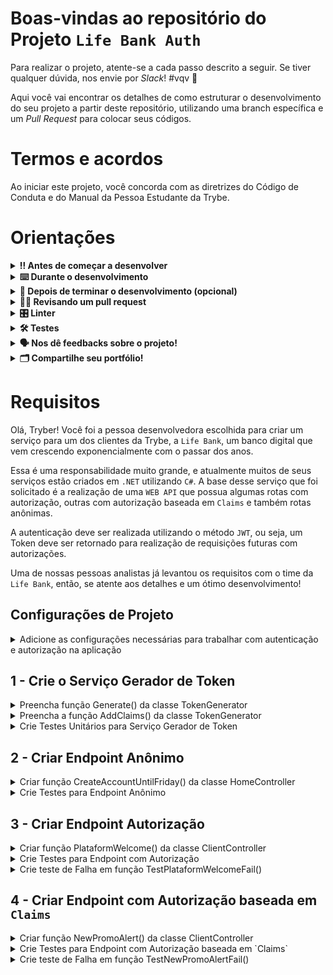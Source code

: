 # Boas-vindas ao repositório do Projeto `Life Bank Auth`

Para realizar o projeto, atente-se a cada passo descrito a seguir. Se tiver qualquer dúvida, nos envie por _Slack_! #vqv 🚀

Aqui você vai encontrar os detalhes de como estruturar o desenvolvimento do seu projeto a partir deste repositório, utilizando uma branch específica e um _Pull Request_ para colocar seus códigos.

# Termos e acordos

Ao iniciar este projeto, você concorda com as diretrizes do Código de Conduta e do Manual da Pessoa Estudante da Trybe.

# Orientações

<details>
  <summary><strong>‼️ Antes de começar a desenvolver</strong></summary><br />

  1. Clone o repositório

  - Use o comando: `git clone git@github.com:tryber/acc-csharp-0x-project/project-life-bank-auth.git`.
  - Entre na pasta do repositório que você acabou de clonar:
    - `cd acc-csharp-0x-project/project-life-bank-auth`

  2. Instale as dependências
  
  - Entre na pasta `src/`.
  - Execute o comando: `dotnet restore`.
  
  3. Crie uma branch a partir da branch `master`

  - Verifique se você está na branch `master`
    - Exemplo: `git branch`
  - Se não estiver, mude para a branch `master`
    - Exemplo: `git checkout master`
  - Agora crie uma branch à qual você vai submeter os `commits` do seu projeto
    - Você deve criar uma branch no seguinte formato: `nome-de-usuario-nome-do-projeto`
    - Exemplo: `git checkout -b joaozinho-acc-0x-project/project-life-bank-auth`

  4. Adicione as mudanças ao _stage_ do Git e faça um `commit`

  - Verifique que as mudanças ainda não estão no _stage_
    - Exemplo: `git status` (deve aparecer listada a pasta _joaozinho_ em vermelho)
  - Adicione o novo arquivo ao _stage_ do Git
    - Exemplo:
      - `git add .` (adicionando todas as mudanças - _que estavam em vermelho_ - ao stage do Git)
      - `git status` (deve aparecer listado o arquivo _joaozinho/README.md_ em verde)
  - Faça o `commit` inicial
    - Exemplo:
      - `git commit -m 'iniciando o projeto x'` (fazendo o primeiro commit)
      - `git status` (deve aparecer uma mensagem tipo essa: _nothing to commit_ )

  5. Adicione a sua branch com o novo `commit` ao repositório remoto

  - Usando o exemplo anterior: `git push -u origin joaozinho-acc-0x-project/project-life-bank-auth`

  6. Crie um novo `Pull Request` _(PR)_

  - Vá até a página de _Pull Requests_ do [repositório no GitHub](https://github.com/tryber/acc-csharp-0x-project/project-life-bank-auth/pulls)
  - Clique no botão verde _"New pull request"_
  - Clique na caixa de seleção _"Compare"_ e escolha a sua branch **com atenção**
  - Coloque um título para a sua _Pull Request_
    - Exemplo: _"Cria tela de busca"_
  - Clique no botão verde _"Create pull request"_
  - Adicione uma descrição para o _Pull Request_ e clique no botão verde _"Create pull request"_
  - **Não se preocupe em preencher mais nada por enquanto!**
  - Volte até a [página de _Pull Requests_ do repositório](https://github.com/tryber/acc-csharp-0x-project/project-life-bank-auth/pulls) e confira que o seu _Pull Request_ está criado

</details>

<details>
  <summary><strong>⌨️ Durante o desenvolvimento</strong></summary><br/>

  - Faça `commits` das alterações que você fizer no código regularmente

  - Lembre-se sempre de, após um (ou alguns) `commits`, atualizar o repositório remoto

  - Os comandos que você utilizará com mais frequência são:
    1. `git status` _(para verificar o que está em vermelho - fora do stage - e o que está em verde - no stage)_
    2. `git add` _(para adicionar arquivos ao stage do Git)_
    3. `git commit` _(para criar um commit com os arquivos que estão no stage do Git)_
    4. `git push -u origin nome-da-branch` _(para enviar o commit para o repositório remoto na primeira vez que fizer o `push` de uma nova branch)_
    5. `git push` _(para enviar o commit para o repositório remoto após o passo anterior)_

</details>

<details>
  <summary><strong>🤝 Depois de terminar o desenvolvimento (opcional)</strong></summary><br/>

  Para sinalizar que o seu projeto está pronto para o _"Code Review"_, faça o seguinte:

  - Vá até a página **DO SEU** _Pull Request_, adicione a label de _"code-review"_ e marque seus colegas:

    - No menu à direita, clique no _link_ **"Labels"** e escolha a _label_ **code-review**;

    - No menu à direita, clique no _link_ **"Assignees"** e escolha **o seu usuário**;

    - No menu à direita, clique no _link_ **"Reviewers"** e digite `students`, selecione o time `tryber/students-sd-0x`.

  Caso tenha alguma dúvida, [aqui tem um vídeo explicativo](https://vimeo.com/362189205).

</details>

<details>
  <summary><strong>🕵🏿 Revisando um pull request</strong></summary><br />

  Use o conteúdo sobre [Code Review](https://app.betrybe.com/course/real-life-engineer/code-review) para te ajudar a revisar os _Pull Requests_.

</details>

<details>
  <summary><strong>🎛 Linter</strong></summary><br />

  Usaremos o [NetAnalyzer](https://docs.microsoft.com/pt-br/dotnet/fundamentals/code-analysis/overview) para fazer a análise estática do seu código.

  Este projeto já vem com as dependências relacionadas ao _linter_ configuradas no arquivo `.csproj`.

  O analisador já é instalado pelo plugin da `Microsoft C#` no `VSCode`. Para isso, basta fazer o download do [plugin](https://marketplace.visualstudio.com/items?itemName=ms-dotnettools.csharp) e instalá-lo.
</details>

<details>
  <summary><strong>🛠 Testes</strong></summary><br />

  O .NET já possui sua própria plataforma de testes.
  
  Este projeto já vem configurado e com suas dependências.

  ### Executando todos os testes

  Para executar os testes com o .NET, execute o comando dentro do diretório do seu projeto `src/<project>` ou de seus testes `src/<project>.Test`!

  ```
  dotnet test
  ```

  ### Executando um teste específico

  Para executar um teste específico, basta executar o comando `dotnet test --filter Name~TestMethod1`.

  :warning: **Importante:** o comando irá executar testes cujo nome contém `TestMethod1`.

  :warning: **O avaliador automático não necessariamente avalia seu projeto na ordem em que os requisitos aparecem no readme. Isso acontece para deixar o processo de avaliação mais rápido. Então, não se assuste se isso acontecer, ok?**

  ### Outras opções para testes
  - Algumas opções que podem lhe ajudar são:
    -  `-?|-h|--help`: exibe a descrição completa de como utilizar o comando.
    -  `-t|--list-tests`: lista todos os testes, ao invés de executá-los.
    -  `-v|--verbosity <LEVEL>`: define o nível de detalhe na resposta dos testes.
      - `q | quiet`
      - `m | minimal`
      - `n | normal`
      - `d | detailed`
      - `diag | diagnostic`
      - Exemplo de uso: 
         ```
           dotnet test -v diag
         ```
         ou
         ```            
           dotnet test --verbosity=diagnostic
         ``` 
</details>

<details>
  <summary><strong>🗣 Nos dê feedbacks sobre o projeto!</strong></summary><br />

Ao finalizar e submeter o projeto, não se esqueça de avaliar sua experiência preenchendo o formulário. 
**Leva menos de 3 minutos!**

[FORMULÁRIO DE AVALIAÇÃO DE PROJETO](https://be-trybe.typeform.com/to/ZTeR4IbH)

</details>

<details>
  <summary><strong>🗂 Compartilhe seu portfólio!</strong></summary><br />

  Você sabia que o LinkedIn é a principal rede social profissional e que compartilhar aprendizados lá é muito importante para quem deseja construir uma carreira de sucesso? Compartilhe este projeto no seu LinkedIn, marque o perfil da Trybe (@trybe) e mostre para a sua rede toda a sua evolução.

</details>

# Requisitos

Olá, Tryber! Você foi a pessoa desenvolvedora escolhida para criar um serviço para um dos clientes da Trybe, a `Life Bank`, um banco digital que vem crescendo exponencialmente com o passar dos anos. 

Essa é uma responsabilidade muito grande, e atualmente muitos de seus serviços estão criados em `.NET` utilizando `C#`. A base desse serviço que foi solicitado é a realização de uma `WEB API` que possua algumas rotas com autorização, outras com autorização baseada em `Claims` e também rotas anônimas. 

A autenticação deve ser realizada utilizando o método `JWT`, ou seja, um Token deve ser retornado para realização de requisições futuras com autorizações.

Uma de nossas pessoas analistas já levantou os requisitos com o time da `Life Bank`, então, se atente aos detalhes e um ótimo desenvolvimento!
 
## Configurações de Projeto

<details>
  <summary>Adicione as configurações necessárias para trabalhar com autenticação e autorização na aplicação </summary><br />

Os pacotes necessários já estão inclusos no arquivo de configuração de projeto no diretório `life-bank-auth`.

`life-bank-auth.csproj`:

```csharp
    <PackageReference Include="Microsoft.AspNetCore.Authentication" Version="2.2.0" />
    <PackageReference Include="Microsoft.AspNetCore.Authentication.JwtBearer" Version="6.0.6" />
```

Porém, para utilização desses processos, é necessário realizar algumas configurações na classe `Program.cs`.

- Preenchimento do segredo `JWT` para preenchimento da chave `Signature`.
- Comando para uso de Autenticação.
- Comando para uso de Autorização.

Vai haver comentários indicando a localização de cada preenchimento no código.
  
</details>

## 1 - Crie o Serviço Gerador de Token

<details>
  <summary>Preencha função Generate() da classe TokenGenerator </summary><br />

Crie o serviço gerador de Token na pasta Services, com uma classe de responsabilidade única denominada TokenGenerator.cs.

Crie a função `Generate()`, que vai gerar um Token JWT e retornar um valor do tipo string, o Token.

Relembrando🧠: Objeto `JwtSecurityTokenHandler` pode ser de suma importância para a criação desse Serviço, juntamente com `SecurityTokenDescriptor`.

</details>

<details>
  <summary>Preencha a função AddClaims() da classe TokenGenerator </summary><br />

Na criação do Token, vai ser necessário o preenchimento das `Claims` na propriedade Subject, onde existe uma função que poderá ser chamada, no caso `AddClaims()`, onde o objeto da pessoa cliente é passado como parâmetro. 

Para preenchimento das `Claims`, considere adicionar os campos:

- Name
- Currency 
- ClientType

Os valores passados para tais declarações se encontram no objeto `Client`, os valores de `Claim` esperam uma `string`.

Para o `ClientType` considere a seguinte lógica:

- Se o valor da propriedade booleana do objeto `Client` denominada `IsCompany` for verdadeira, o valor preenchido para a `Claim` deve ser uma `string` de `ClientTypeEnum.PessoaJuridica`. Se não, deverá ser `ClientTypeEnum.PessoaFisica`.

Relembrando🧠: Essas declarações vão lhe ajudar a futuramente criar regras de autorização personalizadas baseadas nelas.

</details>

<details>
  <summary>Crie Testes Unitários para Serviço Gerador de Token</summary><br />

Utilize a classe TestTokenGenerator.cs para os testes do serviço gerador de Token 

Para garantir eficiência na geração de Token, crie testes unitários para função TestTokenGeneratorSuccess() e `TestTokenGeneratorKeysSuccess()`.

A função `TestTokenGeneratorSuccess()` deve apenas validar que o retorno do serviço gerador de Token não é vazio ou nulo.

Relembrando🧠: Nessa situação, pode-se utilizar a função `response.Should().NotBeNullOrEmpty();` da biblioteca `FluentAssertions`.

A `TestTokenGeneratorKeysSuccess()` deve verificar se o Token está realmente respeitando o formato `JWT`.

Relembrando🧠: Um token `JWT` é composto por três partes: header, payload e signature. E juntas elas formam o Token. Ah, e cada elemento é separado por um ponto.

Certifique-se de que o Token retornado tem três partes, como deveria.

De olho na dica👀: Pode ser utilizada a função `Split()` da classe String para essa verificação.
  
</details>


## 2 - Criar Endpoint Anônimo

<details>
  <summary>Criar função CreateAccountUntilFriday() da classe HomeController </summary><br />


No controlador `HomeController`, adicionar a função `CreateAccountUntilFriday()`, que, por sua vez, não precisará de autorização.

- A rota dessa função deve ser: `MessageForEveryone`.

- Deve retornar uma string com valor `Crie sua conta na Like Bank até sexta-feira!`.

- Tipo Get de requisição HTTP.

</details>

<details>
  <summary>Crie Testes para Endpoint Anônimo </summary><br />

Na classe `TestHomeController`, adicionar a função `TestMessageForEveryoneSuccess()`. 

- Utilize a função `ApiGetRequest()` da classe `WebApplication` para realização da requisição `HTTP` passando a rota requerida como parâmetro. Nesse caso, a rota será: `Home/MessageForEveryone`.

- Utilize funções da biblioteca *FluentAssertions* para validar `StatusCode` retornado da requisição à `API`. Nesse caso de sucesso, o valor deve ser `System.Net.HttpStatusCode.Ok`. 

</details>

## 3 - Criar Endpoint Autorização

<details>
  <summary>Criar função PlataformWelcome() da classe ClientController </summary><br />


No controlador `ClientController`, adicionar a função `PlataformWelcome()`, que, por sua vez, precisará de autorização.

- A rota dessa função deve ser: `PlataformWelcome`.

- Deve retornar uma string com valor `Que ótimo ter você aqui novamente, sinta-se a vontade!`.

- Tipo Get de requisição HTTP.

</details>

<details>
  <summary>Crie Testes para Endpoint com Autorização </summary><br />

Na classe `TestClientController`, adicionar a função `TestPlataformWelcomeSuccess()`. 

- Devem ser passados três parâmetros utilizando o atributo `[InlineData]`: Name, IsCompany e Currency.

- Os parâmetros passados informam:

1. Name - O nome da pessoa cliente.
2. IsCompany - Se a pessoa cliente é uma empresa ou pessoa física.
3. Currency - Qual a moeda utilizada pela pessoa física. Exemplo: Real, Dólar, Euro.

- Deve montar objeto de `Client`, utilizando parâmetros passados.

- Chamar serviço de geração de Token passando objeto de `Client`.

- Chamar função `ApiGetRequest()` da classe `WebApplication`, para realização da requisição `HTTP` passando a rota requerida como parâmetro e o Token retornado na função anterior. Nesse caso, a rota será: `Client/PlataformWelcome`.

- Utilize funções da biblioteca *FluentAssertions* para validar `StatusCode` retornado da requisição à `API`. Nesse caso de sucesso, o valor deve ser `System.Net.HttpStatusCode.OK`. 

</details>

<details>
  <summary>Crie teste de Falha em função TestPlataformWelcomeFail()</summary><br />

Na classe `TestClientController`, adicionar a função `TestPlataformWelcomeFail()`. 

- Deve passar um parâmetro utilizando o atributo `[InlineData]`: Token.

- O parâmetro passado deve ser uma string aleatória para simular um Token Inválido.

- Chamar função `ApiGetRequest()` da classe `WebApplication`, para realização da requisição `HTTP` passando a rota requerida como parâmetro e o Token passado como argumento. Nesse caso, a rota será: `Client/PlataformWelcome`.

- Utilize funções da biblioteca *FluentAssertions* para validar `StatusCode` retornado da requisição à `API`. Nesse caso de falha, o valor deve ser `System.Net.HttpStatusCode.Unauthorized`. 

</details>


## 4 - Criar Endpoint com Autorização baseada em `Claims`

<details>
  <summary>Criar função NewPromoAlert() da classe ClientController </summary><br />


No controlador `ClientController`, adicionar a função `NewPromoAlert()`, que, por sua vez, precisará de autorização.

- A rota dessa função deve ser: `NewPromoAlert`.

- Deve retornar uma string com valor `Aproveite a nova promoção da Life Bank agora mesmo!`.

- Tipo Get de requisição HTTP.

- Autorização aplicando política `NewPromo`. Para essa política, considere as seguintes regras:

1. A pessoa cliente deve ter como propriedade `Currency` a moeda `Real` ou `Peso`. O tipo utilizado para essa propriedade é um Enum denominado `CurrencyEnum`.
2. A pessoa cliente deve ser uma `Pessoa Física`, lembre-se de utilizar o Enum `ClientTypeEnum`.

Relembrando🧠: Para criação de `Policy` baseada em `Claims`, adicione a configuração na classe `Program.cs`.

</details>

<details>
  <summary>Crie Testes para Endpoint com Autorização baseada em `Claims`</summary><br />

Na classe `TestClientController`, adicionar a função `TestNewPromoAlertSuccess()`. 

- Devem ser passados três parâmetros utilizando o atributo `[InlineData]`: Name, IsCompany e Currency.

- Os parâmetros passados informam:

1. Name - O nome da pessoa cliente.
2. IsCompany - Se a pessoa cliente é uma empresa ou pessoa física.
3. Currency - Qual a moeda utilizada pela pessoa física. Exemplo: Real, Dólar, Euro.

- Nesse caso, os parâmetros passados devem seguir a política criada, ou seja, devem ser:

1. O valor do campo `IsCompany` igual a `false`. 
2. O valor de `Currency` igual a `Real` ou `Peso`.

- Deve montar objeto de `Client`, utilizando parâmetros passados.

- Chamar serviço de geração de Token passando objeto de `Client`.

- Chamar função `ApiGetRequest()` da classe `WebApplication`, para realização da requisição `HTTP` passando a rota requerida como parâmetro e o Token retornado na função anterior. Nesse caso, a rota será: `Client/NewPromoAlert`.

- Utilize funções da biblioteca *FluentAssertions* para validar `StatusCode` retornado da requisição à `API`. Nesse caso de sucesso, o valor deve ser `System.Net.HttpStatusCode.OK`. 

</details>

<details>
  <summary>Crie teste de Falha em função TestNewPromoAlertFail()</summary><br />

Na classe `TestClientController`, adicionar a função `TestNewPromoAlertFail()`. 

- Devem ser passados três parâmetros utilizando o atributo `[InlineData]`: Name, IsCompany e Currency.

- Os parâmetros passados informam:

1. Name - O nome da pessoa cliente.
2. IsCompany - Se a pessoa cliente é uma empresa ou pessoa física.
3. Currency - Qual a moeda utilizada pela pessoa física. Exemplo: Real, Dólar, Euro.

- Nesse caso, os parâmetros passados NÃO devem seguir a política criada, ou seja, não podem ser:

1. O valor do campo `IsCompany` igual a `false`. 
2. O valor de `Currency` igual a `Real` ou `Peso`.

- Deve montar objeto de `Client`, utilizando parâmetros passados.

- Chamar serviço de geração de Token passando objeto de `Client`.

- Chamar função `ApiGetRequest()` da classe `WebApplication`, para realização da requisição `HTTP` passando a rota requerida como parâmetro e o Token retornado na função anterior. Nesse caso, a rota será: `Client/NewPromoAlert`.

- Utilize funções da biblioteca *FluentAssertions* para validar `StatusCode` retornado da requisição à `API`. Nesse caso de sucesso, o valor deve ser `System.Net.HttpStatusCode.Forbidden`. 

</details>

